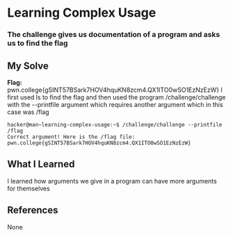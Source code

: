 # Learning Complex Usage
### The challenge gives us documentation of a program and asks us to find the flag


## My Solve
**Flag:** pwn.college{gSINT57BSark7HOV4hquKN8zcm4.QX1ITO0wSO1EzNzEzW}
I first used ls to find the flag and then used the program /challenge/challenge
with the --printfile argument which requires another argument which in this case
was /flag



```
hacker@man~learning-complex-usage:~$ /challenge/challenge --printfile /flag
Correct argument! Here is the /flag file:
pwn.college{gSINT57BSark7HOV4hquKN8zcm4.QX1ITO0wSO1EzNzEzW}
```

## What I Learned
I learned how arguments we give in a program can have more arguments for themselves

## References
None